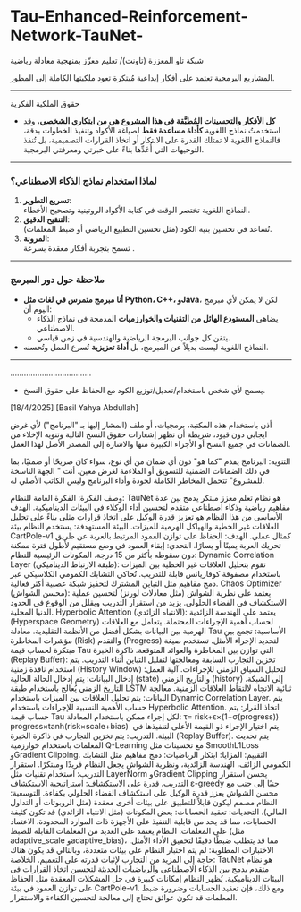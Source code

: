 # Tau-Enhanced-Reinforcement-Network-TauNet-
شبكة تاو المعززة (تاونت)/ تعليم معزّز بمنهجية معادلة رياضية


 المشاريع البرمجية تعتمد على أفكار إبداعية مُبتكرة تعود ملكيتها الكاملة إلى المطور.

---
 حقوق الملكية الفكرية
- **كل الأفكار والتحسينات المُطبَّقة في هذا المشروع هي من ابتكاري الشخصي**، وقد استخدمتُ نماذج اللغوية **كأداة مساعدة فقط** لصياغة الأكواد وتنفيذ الخطوات بدقة، فالنماذج اللغوية لا تمتلك القدرة على الابتكار أو اتخاذ القرارات التصميمية، بل تُنفذ التوجيهات التي أُعَدِّها بناءً على خبرتي ومعرفتي البرمجية.

---

### لماذا استخدام نماذج الذكاء الاصطناعي؟
1. **تسريع التطوير**:  
   النماذج اللغوية تختصر الوقت في كتابة الأكواد الروتينية وتصحيح الأخطاء.
2. **التنقيح الدقيق**:  
   تُساعد في تحسين بنية الكود (مثل تحسين التطبيع الرياضي أو ضبط المعلمات).
3. **المرونة**:  
   تسمح بتجربة أفكار معقدة بسرعة .

---

### ملاحظة حول دور المبرمج
- **أنا مبرمج متمرس في لغات مثل Python، C++، وJava**، لكن لا يمكن لأي مبرمج اليوم أن:
  - يضاهي **المستودع الهائل من التقنيات والخوارزميات** المدمجة في نماذج الذكاء الاصطناعي.
  - يتقن كل جوانب البرمجة الرياضية والهندسية في زمن قياسي.
- النماذج اللغوية ليست بديلاً عن المبرمج، بل **أداة تعزيزية** تُسرع العمل وتُحسنه.

---

………………………………

- يسمح لأي شخص باستخدام/تعديل/توزيع الكود مع الحفاظ على حقوق النسخ.

 [18/4/2025] [Basil Yahya Abdullah]

أذن باستخدام هذه المكتبة، برمجيات، أو ملف (المشار إليها بـ "البرنامج") لأي غرض ايجابي دون قيود، 
شريطة أن تظهر إشعارات حقوق النسخ التالية وتنويه الإخلاء من الضمانات في جميع النسخ أو الأجزاء الكبيرة منها والاشارة إلى المصدر الأصل لهذا العمل.

التنويه:
البرنامج يقدم "كما هو" دون أي ضمان من أي نوع، سواء كان صريحًا أو ضمنيًا، 
بما في ذلك الضمانات الضمنية للتسويق أو الملاءمة لغرض معين. 
أنت " الجهة الناسخة للمشروع" تتحمل المخاطر الكاملة لجودة وأداء البرنامج وليس الكاتب الأصلي له.

وصف الفكرة:
الفكرة العامة للنظام: TauNet هو نظام تعلم معزز مبتكر يدمج بين عدة مفاهيم رياضية وذكاء اصطناعي متقدم لتحسين أداء الوكلاء في البيئات الديناميكية. الهدف الأساسي من هذا النظام هو تعزيز قدرة الوكيل على اتخاذ قرارات مثلى بناءً على تحليل العلاقات غير الخطية والهياكل الهرمية للميزات.
البيئة المستهدفة: يستخدم النظام بيئة CartPole-v1 كمثال عملي. الهدف: الحفاظ على توازن العمود المرتبط بالعربة عن طريق تحريك العربة يمينًا أو يسارًا. التحدي: إبقاء العمود في وضع مستقيم لأطول فترة ممكنة دون سقوطه بأكثر من 15 درجة. المكونات الرئيسية للنظام: Dynamic Correlation Layer (طبقة الارتباط الديناميكي): تقوم بتحليل العلاقات غير الخطية بين الميزات باستخدام مصفوفة كوفاريانس قابلة للتدريب. تُحاكي التشابك الكمومي الكلاسيكي عبر دمج مفاهيم مثل التباين المشترك لتحفيز شبكة عصبية أكثر فعالية. Chaos Optimizer (محسن الشواش): يعتمد على نظرية الشواش (مثل معادلات لورنز) لتحسين عملية الاستكشاف في الفضاء الحلولي. يزيد من استقرار التدريب ويقلل من الوقوع في الحدود الدنيا المحلية. Hyperbolic Attention (الانتباه الزائدي): يعتمد على الهندسة الزائدية (Hyperspace Geometry) لحساب أهمية الإجراءات المحتملة. يتعامل مع العلاقات الهرمية بين البيانات بشكل أفضل من الأنظمة التقليدية. معادلة Tau الأساسية: تجمع بين مؤشرات المخاطرة (Risk) والتقدم (Progress) لتحديد الإجراء الأمثل. تستخدم صيغة مبتكرة لحساب قيمة Tau التي توازن بين المخاطرة والعوائد المتوقعة. ذاكرة الخبرة (Replay Buffer): تخزين التجارب السابقة ومعالجتها لتقليل التباين أثناء التدريب. يتم استخدام نافذة زمنية (History Window) لتحليل السياق الزمني للإجراءات. آلية العمل: إدخال البيانات: يتم إدخال الحالة الحالية (state) والتاريخ الزمني (history) إلى الشبكة. التاريخ الزمني يُعالج باستخدام طبقة LSTM ثنائية الاتجاه لالتقاط العلاقات الزمنية. معالجة البيانات: يتم تحليل العلاقات بين الميزات باستخدام Dynamic Correlation Layer. يتم حساب الأهمية النسبية للإجراءات باستخدام Hyperbolic Attention. اتخاذ القرار: يتم حساب قيمة Tau لكل إجراء ممكن باستخدام المعادلة: τ= risk+ϵ×(1+σ(progress)) progress×tanh(risk×scale+bias) ​
يتم اختيار الإجراء ذو القيمة الأعلى لتنفيذها في البيئة. التدريب: يتم تخزين التجارب في ذاكرة الخبرة (Replay Buffer). يتم تحديث المعلمات باستخدام خوارزمية Q-Learning مع تحسينات مثل SmoothL1Loss وGradient Clipping. التقييم: المزايا: ابتكار الرياضيات: دمج مفاهيم مثل التشابك الكمومي الزائف، الهندسة الزائدية، ونظرية الشواش يجعل النظام فريدًا ومبتكرًا. استقرار التدريب: استخدام تقنيات مثل LayerNorm وGradient Clipping يحسن استقرار التدريب. قدرة على الاستكشاف: استراتيجية الاستكشاف ε-greedy جنبًا إلى جنب مع محسن الشواش يعزز قدرة الوكيل على استكشاف الفضاء الحلولي بكفاءة. التوسعية: النظام مصمم ليكون قابلاً للتطبيق على بيئات أخرى معقدة (مثل الروبوتات أو التداول المالي). التحديات: تعقيد الحسابات: بعض المكونات (مثل الانتباه الزائدي) قد تكون كثيفة الحسابات، مما قد يحد من قابلية التنفيذ على الأجهزة ذات الموارد المحدودة. الاعتماد على المعلمات: النظام يعتمد على العديد من المعلمات القابلة للضبط (مثل adaptive_scale وadaptive_bias)، مما قد يتطلب ضبطًا دقيقًا لتحقيق الأداء الأمثل. الاختبارات المطلوبة: لم يتم اختبار النظام على بيئات متعددة، وبالتالي قد يكون هناك حاجة إلى المزيد من التجارب لإثبات قدرته على التعميم. الخلاصة: TauNet هو نظام متقدم يدمج بين الذكاء الاصطناعي والرياضيات الحديثة لتحسين اتخاذ القرارات في البيئات الديناميكية. يُظهر النظام إمكانات كبيرة في حل المشكلات المعقدة مثل الحفاظ على توازن العمود في بيئة CartPole-v1. ومع ذلك، فإن تعقيد الحسابات وضرورة ضبط المعلمات قد تكون عوائق تحتاج إلى معالجة لتحسين الكفاءة والاستقرار.


